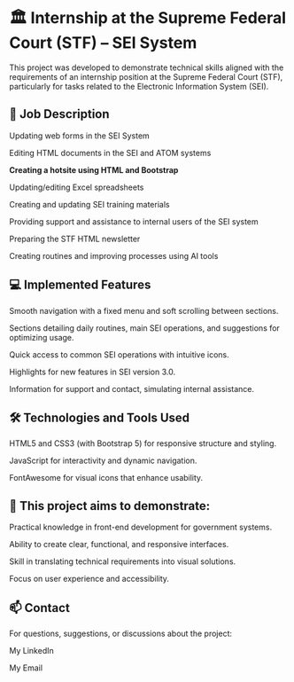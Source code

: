 
# 🏛️ Internship at the Supreme Federal Court (STF) – SEI System
This project was developed to demonstrate technical skills aligned with the requirements of an internship position at the Supreme Federal Court (STF), particularly for tasks related to the Electronic Information System (SEI).

## 📝 Job Description
Updating web forms in the SEI System

Editing HTML documents in the SEI and ATOM systems

**Creating a hotsite using HTML and Bootstrap**

Updating/editing Excel spreadsheets

Creating and updating SEI training materials

Providing support and assistance to internal users of the SEI system

Preparing the STF HTML newsletter

Creating routines and improving processes using AI tools

## 💻 Implemented Features
Smooth navigation with a fixed menu and soft scrolling between sections.

Sections detailing daily routines, main SEI operations, and suggestions for optimizing usage.

Quick access to common SEI operations with intuitive icons.

Highlights for new features in SEI version 3.0.

Information for support and contact, simulating internal assistance.

## 🛠️ Technologies and Tools Used
HTML5 and CSS3 (with Bootstrap 5) for responsive structure and styling.

JavaScript for interactivity and dynamic navigation.

FontAwesome for visual icons that enhance usability.

## 🎯 This project aims to demonstrate:
Practical knowledge in front-end development for government systems.

Ability to create clear, functional, and responsive interfaces.

Skill in translating technical requirements into visual solutions.

Focus on user experience and accessibility.

## 📫 Contact
For questions, suggestions, or discussions about the project:

My LinkedIn

My Email
